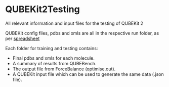 # QUBEKit2Testing
All relevant information and input files for the testing of QUBEKit 2

QUBEKit config files, pdbs and xmls are all in the respective run folder, as per [spreadsheet](https://docs.google.com/spreadsheets/d/1KZ-0dXBqrnCeB0vvlfhA43mnr9Qea1sqMtXZcY3ksnY/edit#gid=0)


Each folder for training and testing contains:
 * Final pdbs and xmls for each molecule.
 * A summary of results from QUBEBench.
 * The output file from ForceBalance (optimise.out).
 * A QUBEKit input file which can be used to generate the same data (.json file).